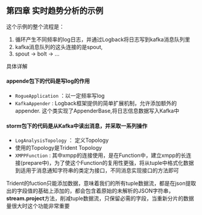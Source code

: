 ## 第四章 实时趋势分析的示例

这个示例的整个流程是：

1. 循环产生不同频率的log日志，并通过Logback将日志写到kafka消息队列里
2. kafka消息队列的这头连接的是spout,
3. spout -> bolt -> ...


具体详解
#### appende包下的代码是写log的作用
 + `RogueApplication` ：以一定频率写log
 + `KafkaAppender` : Logback框架提供的简单扩展机制，允许添加额外的appender. 这个类实现了AppenderBase,将日志信息数据写入Kafka中
 
#### storm包下的代码是从Kafka中读出消息，并采取一系列操作
 + `LogAnalysisTopology` ： 定义Topology
 + 使用的Topology是Trident Topology
 + `XMPPFunction` : 其中xmpp的连接使用，是在Function中，建立xmpp的长连接(prepare中)，为了使这个Function的复用性更强，将从tuple中格式化数据到适用于消息通知字符串的类定为接口，不同消息实现接口的方法即可

Trident的fuction只能添加数据，意味着我们的所有tuple数据流，都是在json提取出的字段值的基础上添加的，都会包含着原始的未解析的JSON字符串，
**stream.project**方法，削减tuple数据流，只保留必需的字段，当重新分片的数据量很大时这个功能非常重要


